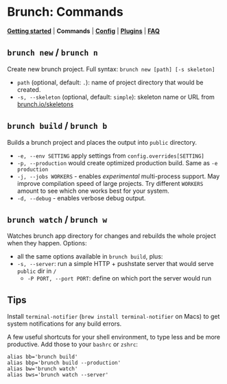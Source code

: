 # Brunch: Commands

[**Getting started**](./README.md) | **Commands** | [**Config**](./config.md) | [**Plugins**](./plugins.md) | [**FAQ**](./faq.md)

## `brunch new` / `brunch n`

Create new brunch project. Full syntax: `brunch new [path] [-s skeleton]`

* `path` (optional, default: `.`): name of project directory that would be created.
* `-s, --skeleton` (optional, default: `simple`): skeleton name or URL from [brunch.io/skeletons](http://brunch.io/skeletons)

## `brunch build` / `brunch b`

Builds a brunch project and places the output into `public` directory.

* `-e, --env SETTING` apply settings from `config.overrides[SETTING]`
* `-p, --production` would create optimized production build. Same as `-e production`
* `-j, --jobs WORKERS` - enables *experimental* multi-process support.
May improve compilation speed of large projects.
Try different `WORKERS` amount to see which one works best for your system.
* `-d, --debug` - enables verbose debug output.

## `brunch watch` / `brunch w`

Watches brunch app directory for changes and rebuilds the whole project when they happen. Options:

* all the same options available in `brunch build`, plus:
* `-s, --server`: run a simple HTTP + pushstate server that would serve `public` dir in `/`
    * `-P PORT, --port PORT`: define on which port the server would run

## Tips

Install `terminal-notifier` (`brew install terminal-notifier` on Macs) to get system notifications for any build errors.

A few useful shortcuts for your shell environment, to type less and be more productive.
Add those to your `bashrc` or `zshrc`:

```
alias bb='brunch build'
alias bbp='brunch build --production'
alias bw='brunch watch'
alias bws='brunch watch --server'
```
